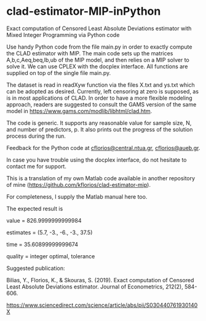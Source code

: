 # clad-estimator-MIP-inPython
Exact computation of Censored Least Absolute Deviations estimator with Mixed Integer Programming via Python code

Use handy Python code from the file main.py in order to exactly compute the CLAD estimator with MIP. 
The main code sets up the matrices A,b,c,Aeq,beq,lb,ub of the MIP model,
and then relies on a MIP solver to solve it.
We can use CPLEX with the docplex interface. All functions are supplied on top of the single file main.py.

The dataset is read in readXyw function via the files X.txt and ys.txt which can be adopted as desired. 
Currently, left censoring at zero is supposed, as is in most applications of CLAD.
In order to have a more flexible modeling approach, readers are suggested to consult the GAMS version
of the same model in https://www.gams.com/modlib/libhtml/clad.htm.

The code is generic. It supports any reasonable value for sample size, N, and number of predictors, p.
It also prints out the progress of the solution process during the run.

Feedback for the Python code at cflorios@central.ntua.gr, cflorios@aueb.gr.

In case you have trouble using the docplex interface, do not hesitate to contact me for support.

This is a translation of my own Matlab code available in another repository of mine (https://github.com/kflorios/clad-estimator-mip).

For completeness, I supply the Matlab manual here too.

The expected result is

value = 826.9999999999984

estimates = (5.7, -3.,  -6.,  -3.,  37.5)

time = 35.60899999999674

quality = integer optimal, tolerance


Suggested publication:  

Bilias, Y., Florios, K., & Skouras, S. (2019). Exact computation of Censored Least Absolute Deviations estimator.
Journal of Econometrics, 212(2), 584-606.

https://www.sciencedirect.com/science/article/abs/pii/S030440761930140X
